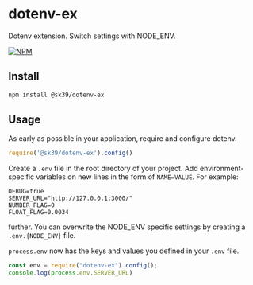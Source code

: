 # dotenv-ex
Dotenv extension. Switch settings with NODE_ENV.

[![NPM](https://img.shields.io/npm/v/@sk39/dotenv-ex.svg)](https://www.npmjs.com/package/@sk39/dotenv-ex) 

## Install

```bash
npm install @sk39/dotenv-ex
```

## Usage

As early as possible in your application, require and configure dotenv.

```javascript
require('@sk39/dotenv-ex').config()
```

Create a `.env` file in the root directory of your project. Add
environment-specific variables on new lines in the form of `NAME=VALUE`.
For example:

```dosini
DEBUG=true
SERVER_URL="http://127.0.0.1:3000/"
NUMBER_FLAG=0
FLOAT_FLAG=0.0034
```

further. 
You can overwrite the NODE_ENV specific settings by creating a `.env.{NODE_ENV}` file.

`process.env` now has the keys and values you defined in your `.env` file.

```javascript
const env = require("dotenv-ex").config();
console.log(process.env.SERVER_URL)
```


